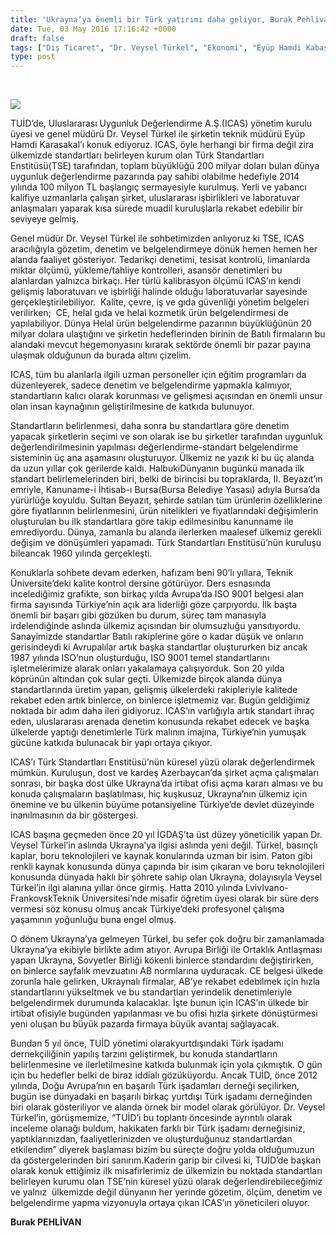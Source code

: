```yaml
---
title: 'Ukrayna’ya önemli bir Türk yatırımı daha geliyor, Burak Pehlivan'
date: Tue, 03 May 2016 17:16:42 +0000
draft: false
tags: ["Dış Ticaret", "Dr. Veysel Türkel", "Ekonomi", "Eyüp Hamdi Kabasakal", "ICAS", "Ivano-Frankivsk", "Kanuname-i İhtisab-ı Bursa", "Lviv", "TSE", "TUİD", "TUİD (Türk Ukrayna İşadamları Derneği)", "Ukrayna", "Ukrayna yatırım", "Ukrayna'da Türk şirketleri", "Yurtdışı Türk dernekleri"]
type: post
---
```


 

![](https://burakpehlivan.org/wp-content/uploads/2016/05/icas_2.olaganustutoplantisi.jpg)

TUİD’de, Uluslararası Uygunluk Değerlendirme A.Ş.(ICAS) yönetim kurulu üyesi ve genel müdürü Dr. Veysel Türkel ile şirketin teknik müdürü Eyüp Hamdi Karasakal’ı konuk ediyoruz. ICAS, öyle herhangi bir firma değil zira ülkemizde standartları belirleyen kurum olan Türk Standartları Enstitüsü(TSE) tarafından, toplam büyüklüğü 200 milyar doları bulan dünya uygunluk değerlendirme pazarında pay sahibi olabilme hedefiyle 2014 yılında 100 milyon TL başlangıç sermayesiyle kurulmuş. Yerli ve yabancı kalifiye uzmanlarla çalışan şirket, uluslararası işbirlikleri ve laboratuvar anlaşmaları yaparak kısa sürede muadil kuruluşlarla rekabet edebilir bir seviyeye gelmiş.

Genel müdür Dr. Veysel Türkel ile sohbetimizden anlıyoruz ki TSE, ICAS aracılığıyla gözetim, denetim ve belgelendirmeye dönük hemen hemen her alanda faaliyet gösteriyor. Tedarikçi denetimi, tesisat kontrolü, limanlarda miktar ölçümü, yükleme/tahliye kontrolleri, asansör denetimleri bu alanlardan yalnızca birkaçı. Her türlü kalibrasyon ölçümü ICAS’ın kendi gelişmiş laboratuvarı ve işbirliği halinde olduğu laboratuvarlar sayesinde gerçekleştirilebiliyor.  Kalite, çevre, iş ve gıda güvenliği yönetim belgeleri verilirken;  CE, helal gıda ve helal kozmetik ürün belgelendirmesi de yapılabiliyor. Dünya Helal ürün belgelendirme pazarının büyüklüğünün 20 milyar dolara ulaştığını ve şirketin hedeflerinden birinin de Batılı firmaların bu alandaki mevcut hegemonyasını kırarak sektörde önemli bir pazar payına ulaşmak olduğunun da burada altını çizelim.

ICAS, tüm bu alanlarla ilgili uzman personeller için eğitim programları da düzenleyerek, sadece denetim ve belgelendirme yapmakla kalmıyor, standartların kalıcı olarak korunması ve gelişmesi açısından en önemli unsur olan insan kaynağının geliştirilmesine de katkıda bulunuyor.

Standartların belirlenmesi, daha sonra bu standartlara göre denetim yapacak şirketlerin seçimi ve son olarak ise bu şirketler tarafından uygunluk değerlendirilmesinin yapılması değerlendirme-standart belgelendirme sisteminin üç ana aşamasını oluşturuyor. Ülkemiz ne yazık ki bu üç alanda da uzun yıllar çok gerilerde kaldı. HalbukiDünyanın bugünkü manada ilk standart belirlemelerinden biri, belki de birincisi bu topraklarda, II. Beyazıt’ın emriyle, Kanuname-i İhtisab-ı Bursa(Bursa Belediye Yasası) adıyla Bursa’da yürürlüğe koyuldu. Sultan Beyazıt, şehirde satılan tüm ürünlerin özelliklerine göre fiyatlarının belirlenmesini, ürün nitelikleri ve fiyatlarındaki değişimlerin oluşturulan bu ilk standartlara göre takip edilmesinibu kanunname ile emrediyordu. Dünya, zamanla bu alanda ilerlerken maalesef ülkemiz gerekli değişim ve dönüşümleri yapamadı. Türk Standartları Enstitüsü’nün kuruluşu bileancak 1960 yılında gerçekleşti.

Konuklarla sohbete devam ederken, hafızam beni 90’lı yıllara, Teknik Üniversite’deki kalite kontrol dersine götürüyor. Ders esnasında incelediğimiz grafikte, son birkaç yılda Avrupa’da ISO 9001 belgesi alan firma sayısında Türkiye’nin açık ara liderliği göze çarpıyordu. İlk başta önemli bir başarı gibi gözüken bu durum, süreç tam manasıyla irdelendiğinde aslında ülkemiz açısından bir olumsuzluğu yansıtıyordu. Sanayimizde standartlar Batılı rakiplerine göre o kadar düşük ve onların gerisindeydi ki Avrupalılar artık başka standartlar oluştururken biz ancak 1987 yılında ISO’nun oluşturduğu, ISO 9001 temel standartlarını işletmelerimize alarak onları yakalamaya çalışıyorduk. Son 20 yılda köprünün altından çok sular geçti. Ülkemizde birçok alanda dünya standartlarında üretim yapan, gelişmiş ülkelerdeki rakipleriyle kalitede rekabet eden artık binlerce, on binlerce işletmemiz var. Bugün geldiğimiz noktada bir adım daha ileri gidiyoruz. ICAS’ın varlığıyla artık standart ihraç eden, uluslararası arenada denetim konusunda rekabet edecek ve başka ülkelerde yaptığı denetimlerle Türk malının imajına, Türkiye’nin yumuşak gücüne katkıda bulunacak bir yapı ortaya çıkıyor.

ICAS’ı Türk Standartları Enstitüsü’nün küresel yüzü olarak değerlendirmek mümkün. Kuruluşun, dost ve kardeş Azerbaycan’da şirket açma çalışmaları sonrası, bir başka dost ülke Ukrayna’da irtibat ofisi açma kararı alması ve bu konuda çalışmaların başlatılması, hiç kuşkusuz, Ukrayna’nın ülkemiz için önemine ve bu ülkenin büyüme potansiyeline Türkiye’de devlet düzeyinde inanılmasının da bir göstergesi.

ICAS başına geçmeden önce 20 yıl İGDAŞ’ta üst düzey yöneticilik yapan Dr. Veysel Türkel’in aslında Ukrayna’ya ilgisi aslında yeni değil. Türkel, basınçlı kaplar, boru teknolojileri ve kaynak konularında uzman bir isim. Paton gibi renkli kaynak konusunda dünya çapında bir isim çıkaran ve boru teknolojileri konusunda dünyada haklı bir şöhrete sahip olan Ukrayna, dolayısıyla Veysel Türkel’in ilgi alanına yıllar önce girmiş. Hatta 2010 yılında LvivIvano-FrankovskTeknik Üniversitesi’nde misafir öğretim üyesi olarak bir süre ders vermesi söz konusu olmuş ancak Türkiye’deki profesyonel çalışma yaşamının yoğunluğu buna engel olmuş.

O dönem Ukrayna’ya gelmeyen Türkel, bu sefer çok doğru bir zamanlamada Ukrayna’ya ekibiyle birlikte adım atıyor. Avrupa Birliği ile Ortaklık Antlaşması yapan Ukrayna, Sovyetler Birliği kökenli binlerce standardını değiştirirken, on binlerce sayfalık mevzuatını AB normlarına uyduracak. CE belgesi ülkede zorunla hale gelirken, Ukraynalı firmalar, AB’ye rekabet edebilmek için hızla standartlarını yükseltmek ve bu standartları yerindelik denetimleriyle belgelendirmek durumunda kalacaklar. İşte bunun için ICAS’ın ülkede bir irtibat ofisiyle bugünden yapılanması ve bu ofisi hızla şirkete dönüştürmesi yeni oluşan bu büyük pazarda firmaya büyük avantaj sağlayacak.

Bundan 5 yıl önce, TUİD yönetimi olarakyurtdışındaki Türk işadamı dernekçiliğinin yapılış tarzını geliştirmek, bu konuda standartların belirlenmesine ve ilerletilmesine katkıda bulunmak için yola çıkmıştık. O gün için bu hedefler belki de biraz iddialı gözüküyordu. Ancak TUİD, önce 2012 yılında, Doğu Avrupa’nın en başarılı Türk işadamları derneği seçilirken, bugün ise dünyadaki en başarılı birkaç yurtdışı Türk işadamı derneğinden biri olarak gösteriliyor ve alanda örnek bir model olarak görülüyor. Dr. Veysel Türkel’in, görüşmemize, “TUİD’i bu toplantı öncesinde ayrıntılı olarak inceleme olanağı buldum, hakikaten farklı bir Türk işadamı derneğisiniz, yaptıklarınızdan, faaliyetlerinizden ve oluşturduğunuz standartlardan etkilendim” diyerek başlaması bizim bu süreçte doğru yolda olduğumuzun da göstergelerinden biri sanırım.Kaderin garip bir cilvesi ki, TUİD’de başkan olarak konuk ettiğimiz ilk misafirlerimiz de ülkemizin bu noktada standartları belirleyen kurumu olan TSE’nin küresel yüzü olarak değerlendirebileceğimiz ve yalnız  ülkemizde değil dünyanın her yerinde gözetim, ölçüm, denetim ve belgelendirme yapma vizyonuyla ortaya çıkan ICAS’ın yöneticileri oluyor.

**Burak PEHLİVAN**